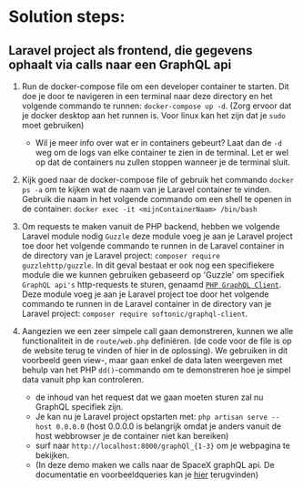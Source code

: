 # Solution steps: 
## Laravel project als frontend, die gegevens ophaalt via calls naar een GraphQL api

1. Run de docker-compose file om een developer container te starten. Dit doe je door te navigeren in een terminal naar deze directory en het volgende commando te runnen: `docker-compose up -d`. (Zorg ervoor dat je docker desktop aan het runnen is. Voor linux kan het zijn dat je `sudo` moet gebruiken)
    - Wil je meer info over wat er in containers gebeurt? Laat dan de `-d` weg om de logs van elke container te zien in de terminal. Let er wel op dat de containers nu zullen stoppen wanneer je de terminal sluit.

2. Kijk goed naar de docker-compose file of gebruik het commando `docker ps -a` om te kijken wat de naam van je Laravel container te vinden. Gebruik die naam in het volgende commando om een shell te openen in de container: `docker exec -it <mijnContainerNaam> /bin/bash`

3. Om requests te maken vanuit de PHP backend, hebben we volgende Laravel module nodig `Guzzle` deze module voeg je aan je Laravel project toe door het volgende commando te runnen in de Laravel container in de directory van je Laravel project: `composer require guzzlehttp/guzzle`. In dit geval bestaat er ook nog een specifiekere module die we kunnen gebruiken gebaseerd op 'Guzzle' om specifiek `GraphQL api's` http-requests te sturen, genaamd [`PHP GraphQL Client`](https://github.com/softonic/graphql-client). Deze module voeg je aan je Laravel project toe door het volgende commando te runnen in de Laravel container in de directory van je Laravel project: `composer require softonic/graphql-client`.

4. Aangezien we een zeer simpele call gaan demonstreren, kunnen we alle functionaliteit in de `route/web.php` definiëren. (de code voor de file is op de website terug te vinden of hier in de oplossing). We gebruiken in dit voorbeeld geen view-, maar gaan enkel de data laten weergeven met behulp van het PHP `dd()`-commando om te demonstreren hoe je simpel data vanuit php kan controleren.
    - de inhoud van het request dat we gaan moeten sturen zal nu GraphQL specifiek zijn. 
    - Je kan nu je Laravel project opstarten met: `php artisan serve --host 0.0.0.0` (host 0.0.0.0 is belangrijk omdat je anders vanuit de host webbrowser je de container niet kan bereiken)
    - surf naar `http://localhost:8000/graphQl_{1-3}` om je webpagina te bekijken.
    - (In deze demo maken we calls naar de SpaceX graphQL api. De documentatie en voorbeeldqueries kan je [hier](https://studio.apollographql.com/public/SpaceX-pxxbxen/variant/current/explorer) terugvinden)
    

